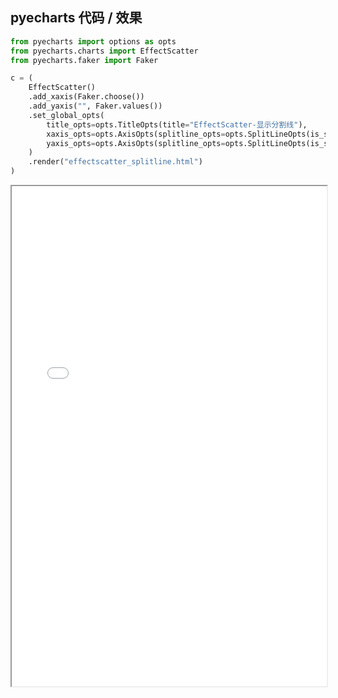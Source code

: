 
## pyecharts 代码 / 效果

```python
from pyecharts import options as opts
from pyecharts.charts import EffectScatter
from pyecharts.faker import Faker

c = (
    EffectScatter()
    .add_xaxis(Faker.choose())
    .add_yaxis("", Faker.values())
    .set_global_opts(
        title_opts=opts.TitleOpts(title="EffectScatter-显示分割线"),
        xaxis_opts=opts.AxisOpts(splitline_opts=opts.SplitLineOpts(is_show=True)),
        yaxis_opts=opts.AxisOpts(splitline_opts=opts.SplitLineOpts(is_show=True)),
    )
    .render("effectscatter_splitline.html")
)

```

<iframe width="100%" height="800px" src="EffectScatter/effectscatter_splitline.html"></iframe>
